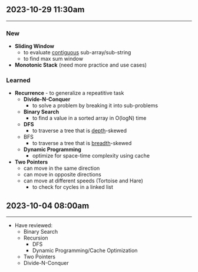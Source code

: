 ## 2023-10-29 11:30am
---
### New

- **Sliding Window**
	- to evaluate <u>contiguous</u> sub-array/sub-string
	- to find max sum window
- **Monotonic Stack** (need more practice and use cases)

### Learned

- **Recurrence**
		- to generalize a repeatitive task
	- **Divide-N-Conquer**
		- to solve a problem by breaking it into sub-problems
	- **Binary Search**
		- to find a value in a sorted array in O(logN) time
	- **DFS**
		 - to traverse a tree that is <u>depth</u>-skewed
	- BFS
		- to traverse a tree that is <u>breadth</u>-skewed
	- **Dynamic Programming**
		- optimize for space-time complexity using cache
- **Two Pointers**
	- can move in the same direction
	- can move in opposite directions
	- can move at different speeds (Tortoise and Hare)
		- to check for cycles in a linked list


## 2023-10-04 08:00am
---

- Have reviewed:
	- Binary Search
	- Recursion
		- DFS
		- Dynamic Programming/Cache Optimization
	- Two Pointers
	- Divide-N-Conquer
